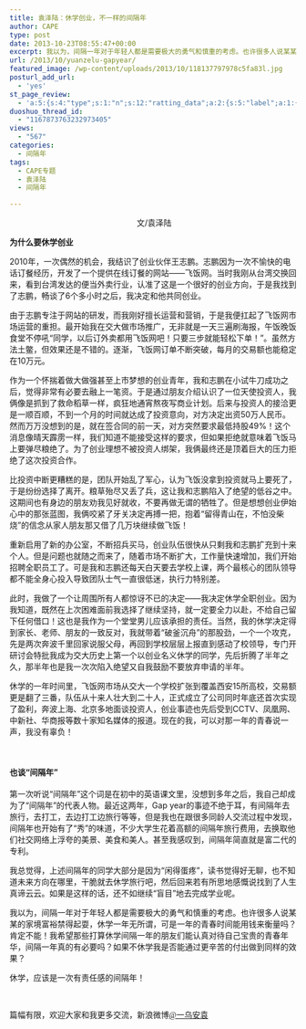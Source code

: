 ```yaml
---
title: 袁泽陆：休学创业，不一样的间隔年
author: CAPE
type: post
date: 2013-10-23T08:55:47+00:00
excerpt: 我以为，间隔一年对于年轻人都是需要极大的勇气和慎重的考虑。也许很多人说某某的家境富裕禁得起耍，休学一年无所谓，可是一年的青春时间能用钱来衡量吗？肯定不能！我希望那些打算休学间隔一年的朋友们能认真对待自己宝贵的青春年华，间隔一年真的有必要吗？如果不休学我是否能通过更辛苦的付出做到同样的效果？
url: /2013/10/yuanzelu-gapyear/
featured_image: /wp-content/uploads/2013/10/118137797978c5fa83l.jpg
posturl_add_url:
  - 'yes'
st_page_review:
  - 'a:5:{s:4:"type";s:1:"n";s:12:"ratting_data";a:2:{s:5:"label";a:1:{i:0;s:0:"";}s:5:"score";a:1:{i:0;s:1:"0";}}s:7:"postion";s:2:"tl";s:5:"title";s:0:"";s:11:"score_label";s:0:"";}'
duoshuo_thread_id:
  - "1167873763232973405"
views:
  - "567"
categories:
  - 间隔年
tags:
  - CAPE专题
  - 袁泽陆
  - 间隔年

---
```

<p style="text-align: center;">
   文/袁泽陆
</p>

**为什么要休学创业**

2010年，一次偶然的机会，我结识了创业伙伴王志鹏。志鹏因为一次不愉快的电话订餐经历，开发了一个提供在线订餐的网站——飞饭网。当时我刚从台湾交换回来，看到台湾发达的便当外卖行业，认准了这是一个很好的创业方向，于是我找到了志鹏，畅谈了6个多小时之后，我决定和他共同创业。

由于志鹏专注于网站的研发，而我刚好擅长运营和营销，于是我便扛起了飞饭网市场运营的重担。最开始我在交大做市场推广，无非就是一天三遍刷海报，午饭晚饭食堂不停吼“同学，以后订外卖都用飞饭网吧！只要三步就能轻松下单！”。虽然方法土鳖，但效果还是不错的。逐渐，飞饭网订单不断突破，每月的交易额也能稳定在10万元。

作为一个怀揣着做大做强甚至上市梦想的创业青年，我和志鹏在小试牛刀成功之后，觉得非常有必要去融上一笔资。于是通过朋友介绍认识了一位天使投资人，我俩像是抓到了救命稻草一样，疯狂地通宵熬夜写商业计划。后来与投资人的接洽更是一顺百顺，不到一个月的时间就达成了投资意向，对方决定出资50万人民币。然而万万没想到的是，就在签合同的前一天，对方突然要求最低持股49%！这个消息像晴天霹雳一样，我们知道不能接受这样的要求，但如果拒绝就意味着飞饭马上要弹尽粮绝了。为了创业理想不被投资人绑架，我俩最终还是顶着巨大的压力拒绝了这次投资合作。

比投资中断更糟糕的是，团队开始乱了军心，认为飞饭没拿到投资就马上要死了，于是纷纷选择了离开。粮草殆尽又丢了兵，这让我和志鹏陷入了绝望的低谷之中。这期间也有身边的朋友劝我见好就收，不要再做无谓的牺牲了。但是想想创业伊始心中的那张蓝图，我俩咬紧了牙关决定再搏一把，抱着“留得青山在，不怕没柴烧”的信念从家人朋友那又借了几万块继续做飞饭！

重新启用了新的办公室，不断招兵买马，创业队伍很快从只剩我和志鹏扩充到十来个人。但是问题也就随之而来了，随着市场不断扩大，工作量快速增加，我们开始招聘全职员工了。可是我和志鹏还每天白天要去学校上课，两个最核心的团队领导都不能全身心投入导致团队士气一直很低迷，执行力特别差。

此时，我做了一个让周围所有人都惊讶不已的决定——我决定休学全职创业。因为我知道，既然在上次困难面前我选择了继续坚持，就一定要全力以赴，不给自己留下任何借口！这也是我作为一个堂堂男儿应该承担的责任。当然，我的休学决定得到家长、老师、朋友的一致反对，我就带着“破釜沉舟”的那股劲，一个一个攻克，先是两次奔波千里回家说服父母，再回到学校层层上报直到感动了校领导，专门开研讨会特批我成为交大历史上第一个以创业名义休学的同学，先后折腾了半年之久，那半年也是我一次次陷入绝望又自我鼓励不要放弃申请的半年。

休学的一年时间里，飞饭网市场从交大一个学校扩张到覆盖西安15所高校，交易额更是翻了三番，队伍从十来人壮大到二十人，正式成立了公司同时年底还首次实现了盈利，奔波上海、北京多地面谈投资人，创业事迹也先后受到CCTV、凤凰网、中新社、华商报等数十家知名媒体的报道。现在的我，可以对那一年的青春说一声，我没有辜负！

&nbsp;

#### **也谈“间隔年”**

第一次听说“间隔年”这个词是在初中的英语课文里，没想到多年之后，我自己却成为了“间隔年”的代表人物。最近这两年，Gap year的事迹不绝于耳，有间隔年去旅行，去打工，去边打工边旅行等等，但是我也在跟很多同龄人交流过程中发现，间隔年也开始有了“秀”的味道，不少大学生花着高额的间隔年旅行费用，去换取他们社交网络上浮夸的美景、美食和美人。甚至我感叹到，间隔年简直就是富二代的专利。

我总觉得，上述间隔年的同学大部分是因为“闲得蛋疼”，读书觉得好无聊，也不知道未来方向在哪里，干脆就去休学旅行吧，然后回来若有所思地感慨说找到了人生真谛云云。如果是这样的话，还不如继续“盲目”地去完成学业呢。

我以为，间隔一年对于年轻人都是需要极大的勇气和慎重的考虑。也许很多人说某某的家境富裕禁得起耍，休学一年无所谓，可是一年的青春时间能用钱来衡量吗？肯定不能！我希望那些打算休学间隔一年的朋友们能认真对待自己宝贵的青春年华，间隔一年真的有必要吗？如果不休学我是否能通过更辛苦的付出做到同样的效果？

休学，应该是一次有责任感的间隔年！

&nbsp;

篇幅有限，欢迎大家和我更多交流，新浪微博<a href="http://weibo.com/yuanzhenglu" target="_blank"><span style="font-family: Calibri;">@一乌安袁</span></a>

&nbsp;